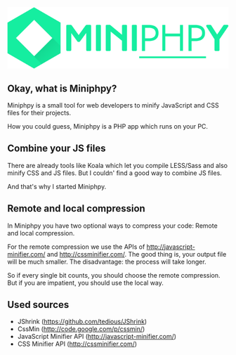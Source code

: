 ![MINIPHPY](https://raw.githubusercontent.com/lgkonline/Miniphpy/master/public/images/logo.png)

## Okay, what is Miniphpy?

Miniphpy is a small tool for web developers to minify JavaScript and CSS files
for their projects.

How you could guess, Miniphpy is a PHP app which runs on your PC.


## Combine your JS files

There are already tools like Koala which let you compile LESS/Sass and also minify CSS and JS files.
But I couldn' find a good way to combine JS files.

And that's why I started Miniphpy.


## Remote and local compression

In Miniphpy you have two optional ways to compress your code: Remote and local compression.

For the remote compression we use the APIs of http://javascript-minifier.com/ and http://cssminifier.com/.
The good thing is, your output file will be much smaller. The disadvantage: the process will take longer.

So if every single bit counts, you should choose the remote compression. 
But if you are impatient, you should use the local way.


## Used sources

* JShrink (https://github.com/tedious/JShrink)
* CssMin (http://code.google.com/p/cssmin/)
* JavaScript Minifier API (http://javascript-minifier.com/)
* CSS Minifier API (http://cssminifier.com/)